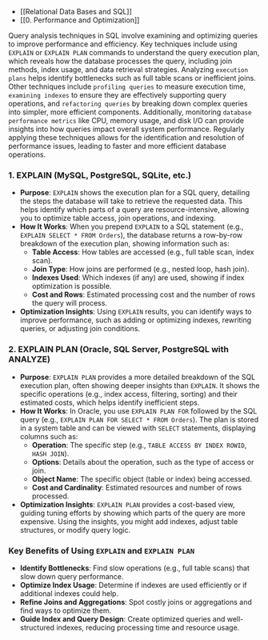 - [[Relational Data Bases and SQL]]
- [[0. Performance and Optimization]]

Query analysis techniques in SQL involve examining and optimizing queries to improve performance and efficiency. Key techniques include using `EXPLAIN` or `EXPLAIN PLAN` commands to understand the query execution plan, which reveals how the database processes the query, including join methods, index usage, and data retrieval strategies. Analyzing `execution plans` helps identify bottlenecks such as full table scans or inefficient joins. Other techniques include `profiling queries` to measure execution time, `examining indexes` to ensure they are effectively supporting query operations, and `refactoring queries` by breaking down complex queries into simpler, more efficient components. Additionally, monitoring `database performance metrics` like CPU, memory usage, and disk I/O can provide insights into how queries impact overall system performance. Regularly applying these techniques allows for the identification and resolution of performance issues, leading to faster and more efficient database operations.

### 1. **EXPLAIN** (MySQL, PostgreSQL, SQLite, etc.)

- **Purpose**: `EXPLAIN` shows the execution plan for a SQL query, detailing the steps the database will take to retrieve the requested data. This helps identify which parts of a query are resource-intensive, allowing you to optimize table access, join operations, and indexing.
- **How It Works**: When you prepend `EXPLAIN` to a SQL statement (e.g., `EXPLAIN SELECT * FROM Orders`), the database returns a row-by-row breakdown of the execution plan, showing information such as:
    - **Table Access**: How tables are accessed (e.g., full table scan, index scan).
    - **Join Type**: How joins are performed (e.g., nested loop, hash join).
    - **Indexes Used**: Which indexes (if any) are used, showing if index optimization is possible.
    - **Cost and Rows**: Estimated processing cost and the number of rows the query will process.
- **Optimization Insights**: Using `EXPLAIN` results, you can identify ways to improve performance, such as adding or optimizing indexes, rewriting queries, or adjusting join conditions.

### 2. **EXPLAIN PLAN** (Oracle, SQL Server, PostgreSQL with ANALYZE)

- **Purpose**: `EXPLAIN PLAN` provides a more detailed breakdown of the SQL execution plan, often showing deeper insights than `EXPLAIN`. It shows the specific operations (e.g., index access, filtering, sorting) and their estimated costs, which helps identify inefficient steps.
- **How It Works**: In Oracle, you use `EXPLAIN PLAN FOR` followed by the SQL query (e.g., `EXPLAIN PLAN FOR SELECT * FROM Orders`). The plan is stored in a system table and can be viewed with `SELECT` statements, displaying columns such as:
    - **Operation**: The specific step (e.g., `TABLE ACCESS BY INDEX ROWID`, `HASH JOIN`).
    - **Options**: Details about the operation, such as the type of access or join.
    - **Object Name**: The specific object (table or index) being accessed.
    - **Cost and Cardinality**: Estimated resources and number of rows processed.
- **Optimization Insights**: `EXPLAIN PLAN` provides a cost-based view, guiding tuning efforts by showing which parts of the query are more expensive. Using the insights, you might add indexes, adjust table structures, or modify query logic.

### Key Benefits of Using `EXPLAIN` and `EXPLAIN PLAN`

- **Identify Bottlenecks**: Find slow operations (e.g., full table scans) that slow down query performance.
- **Optimize Index Usage**: Determine if indexes are used efficiently or if additional indexes could help.
- **Refine Joins and Aggregations**: Spot costly joins or aggregations and find ways to optimize them.
- **Guide Index and Query Design**: Create optimized queries and well-structured indexes, reducing processing time and resource usage.